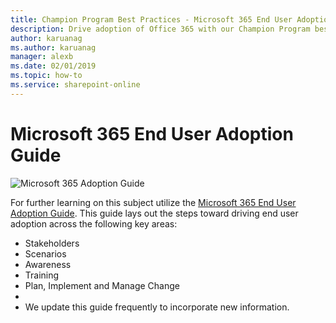 ```yaml
---
title: Champion Program Best Practices - Microsoft 365 End User Adoption Guide
description: Drive adoption of Office 365 with our Champion Program best practices
author: karuanag
ms.author: karuanag
manager: alexb
ms.date: 02/01/2019
ms.topic: how-to
ms.service: sharepoint-online
---
```


# Microsoft 365 End User Adoption Guide

![Microsoft 365 Adoption Guide](media/m365euguide.png)

For further learning on this subject utilize the [Microsoft 365 End User Adoption Guide](https://aka.ms/adoptionguide). This guide lays out the steps toward driving end user adoption across the following key areas:

- Stakeholders
- Scenarios
- Awareness
- Training 
- Plan, Implement and Manage Change
- 
- We update this guide frequently to incorporate new information.